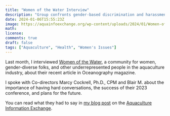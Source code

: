 ```yaml
---
title: "Women of the Water Interview"
description: "Group confronts gender-based discrimination and harassment in aquaculture industry."
date: 2024-01-06T15:55:23Z
image: https://aquainfoexchange.org/wp-content/uploads/2024/01/Women-of-the-Water-2023-group-photo-1-1536x368.jpg
math: 
license: 
comments: true
draft: false
tags: ["Aquaculture", "Health", "Women's Issues"]
---
```


Last month, I interviewed [Women of the Water](https://womenofthewater.wixsite.com/conference), a community for women, gender-diverse folks, and other underrepresented people in the aquaculture industry, about their recent article in Oceanography magazine.

I spoke with Co-directors Marcy Cockrell, Ph.D., CPM and Blair M. about the importance of having hard conversations, the success of their 2023 conference, and plans for the future.

You can read what they had to say in [my blog post](https://aquainfoexchange.org/interview-with-women-of-the-water/) on the [Aquaculture Information Exchange](https://aquainfoexchange.org).
